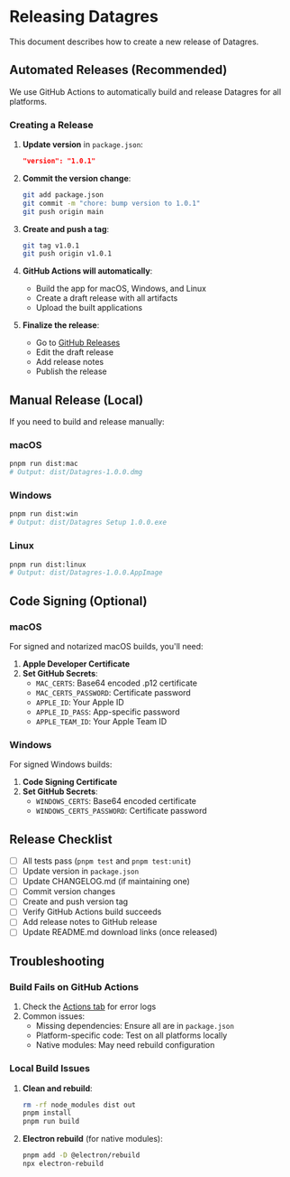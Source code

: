 # Releasing Datagres

This document describes how to create a new release of Datagres.

## Automated Releases (Recommended)

We use GitHub Actions to automatically build and release Datagres for all platforms.

### Creating a Release

1. **Update version** in `package.json`:
   ```json
   "version": "1.0.1"
   ```

2. **Commit the version change**:
   ```bash
   git add package.json
   git commit -m "chore: bump version to 1.0.1"
   git push origin main
   ```

3. **Create and push a tag**:
   ```bash
   git tag v1.0.1
   git push origin v1.0.1
   ```

4. **GitHub Actions will automatically**:
   - Build the app for macOS, Windows, and Linux
   - Create a draft release with all artifacts
   - Upload the built applications

5. **Finalize the release**:
   - Go to [GitHub Releases](https://github.com/seepatcode/datagres/releases)
   - Edit the draft release
   - Add release notes
   - Publish the release

## Manual Release (Local)

If you need to build and release manually:

### macOS
```bash
pnpm run dist:mac
# Output: dist/Datagres-1.0.0.dmg
```

### Windows
```bash
pnpm run dist:win
# Output: dist/Datagres Setup 1.0.0.exe
```

### Linux
```bash
pnpm run dist:linux
# Output: dist/Datagres-1.0.0.AppImage
```

## Code Signing (Optional)

### macOS

For signed and notarized macOS builds, you'll need:

1. **Apple Developer Certificate**
2. **Set GitHub Secrets**:
   - `MAC_CERTS`: Base64 encoded .p12 certificate
   - `MAC_CERTS_PASSWORD`: Certificate password
   - `APPLE_ID`: Your Apple ID
   - `APPLE_ID_PASS`: App-specific password
   - `APPLE_TEAM_ID`: Your Apple Team ID

### Windows

For signed Windows builds:

1. **Code Signing Certificate**
2. **Set GitHub Secrets**:
   - `WINDOWS_CERTS`: Base64 encoded certificate
   - `WINDOWS_CERTS_PASSWORD`: Certificate password

## Release Checklist

- [ ] All tests pass (`pnpm test` and `pnpm test:unit`)
- [ ] Update version in `package.json`
- [ ] Update CHANGELOG.md (if maintaining one)
- [ ] Commit version changes
- [ ] Create and push version tag
- [ ] Verify GitHub Actions build succeeds
- [ ] Add release notes to GitHub release
- [ ] Update README.md download links (once released)

## Troubleshooting

### Build Fails on GitHub Actions

1. Check the [Actions tab](https://github.com/seepatcode/datagres/actions) for error logs
2. Common issues:
   - Missing dependencies: Ensure all are in `package.json`
   - Platform-specific code: Test on all platforms locally
   - Native modules: May need rebuild configuration

### Local Build Issues

1. **Clean and rebuild**:
   ```bash
   rm -rf node_modules dist out
   pnpm install
   pnpm run build
   ```

2. **Electron rebuild** (for native modules):
   ```bash
   pnpm add -D @electron/rebuild
   npx electron-rebuild
   ```
